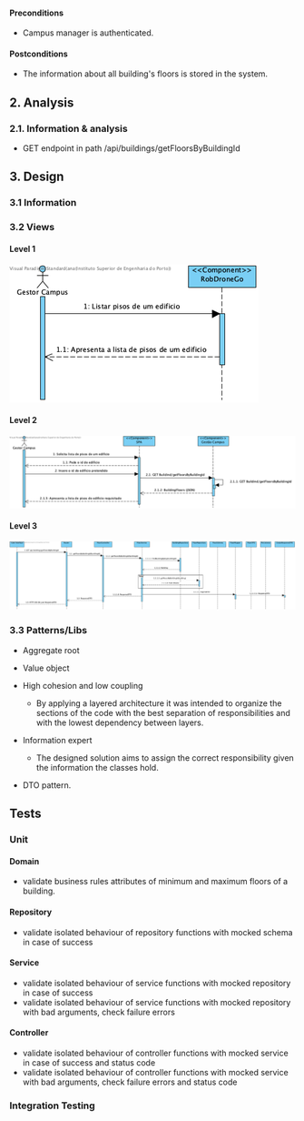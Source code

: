 #### Preconditions
* Campus manager is authenticated.

#### Postconditions
* The information about all building's floors is stored in the system.

## 2. Analysis

### 2.1. Information & analysis

- GET endpoint in path /api/buildings/getFloorsByBuildingId

## 3. Design

### 3.1 Information

### 3.2 Views

#### Level 1
![VP-US210](./VP_Nivel1.png)
#### Level 2
![VP-US210](./VP_Nivel2.png)
#### Level 3
![VP-US210](./VP_Nivel3.png)

### 3.3 Patterns/Libs

 - Aggregate root

 - Value object  

 - High cohesion and low coupling
   - By applying a layered architecture it was intended to organize the sections of the code with the best separation of responsibilities and with the lowest dependency between layers. 

- Information expert
  - The designed solution aims to assign the correct responsibility given the information the classes hold.

- DTO pattern.

## Tests

### Unit

#### Domain
- validate business rules attributes of minimum and maximum floors of a building.

#### Repository
- validate isolated behaviour of repository functions with mocked schema in case of success

#### Service
- validate isolated behaviour of service functions with mocked repository in case of success
- validate isolated behaviour of service functions with mocked repository with bad arguments, check failure errors

#### Controller
- validate isolated behaviour of controller functions with mocked service in case of success and status code
- validate isolated behaviour of controller functions with mocked service with bad arguments, check failure errors and status code


### Integration Testing